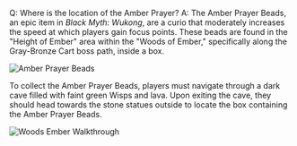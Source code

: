 Q: Where is the location of the Amber Prayer?
A:
The Amber Prayer Beads, an epic item in *Black Myth: Wukong*, are a curio that moderately increases the speed at which players gain focus points. These beads are found in the "Height of Ember" area within the "Woods of Ember," specifically along the Gray-Bronze Cart boss path, inside a box.

![Amber Prayer Beads](https://oyster.ignimgs.com/mediawiki/apis.ign.com/black-myth-wukong/9/95/Black-myth-wukong-amber-prayer-beads.jpg)

To collect the Amber Prayer Beads, players must navigate through a dark cave filled with faint green Wisps and lava. Upon exiting the cave, they should head towards the stone statues outside to locate the box containing the Amber Prayer Beads.

![Woods Ember Walkthrough](https://oyster.ignimgs.com/mediawiki/apis.ign.com/black-myth-wukong/d/de/Woods_Ember_Walkthrough_%2891%29.png)

